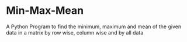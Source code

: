 # Min-Max-Mean
A Python Program to find the minimum, maximum and mean of the given data in a matrix by row wise, column wise and by all data
